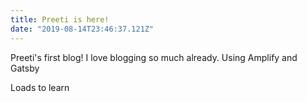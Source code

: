 ```yaml
---
title: Preeti is here!
date: "2019-08-14T23:46:37.121Z"
---
```


Preeti's first blog! I love blogging so much already.
Using Amplify and Gatsby

Loads to learn
